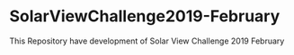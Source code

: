 # SolarViewChallenge2019-February
This Repository have development of Solar View Challenge 2019 February
